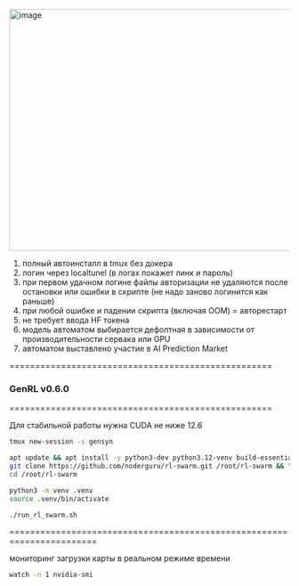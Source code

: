 <img width="736" height="434" alt="image" src="https://github.com/user-attachments/assets/22331fd5-9e18-46a9-b898-51dacb4cd47d" />


1) полный автоинсталл в tmux без докера
2) логин через localtunel (в логах покажет линк и пароль)
3) при первом удачном логине файлы авторизации не удаляются после остановки или ошибки в скрипте (не надо заново логинится как раньше)
4) при любой ошибке и падении скрипта (включая OOM) = авторестарт
5) не требует ввода HF токена
6) модель автоматом выбирается дефолтная в зависимости от производительности сервака или GPU
7) автоматом выставлено участие в AI Prediction Market

===================================================
### GenRL v0.6.0
===================================================

Для стабильной работы нужна CUDA не ниже 12.6
```bash
tmux new-session -s gensyn
```
```bash
apt update && apt install -y python3-dev python3.12-venv build-essential curl git jq && \
git clone https://github.com/noderguru/rl-swarm.git /root/rl-swarm && \
cd /root/rl-swarm
```
```bash
python3 -m venv .venv
source .venv/bin/activate
```
```bash
./run_rl_swarm.sh
```

=======================================================================

мониторинг загрузки карты в реальном режиме времени
```bash
watch -n 1 nvidia-smi
```

